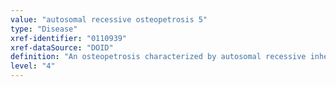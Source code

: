 ```yaml
---
value: "autosomal recessive osteopetrosis 5"
type: "Disease"
xref-identifier: "0110939"
xref-dataSource: "DOID"
definition: "An osteopetrosis characterized by autosomal recessive inheritance that has_material_basis_in mutation in the OSTM1 gene on chromosome 6q21."
level: "4"
---
```

